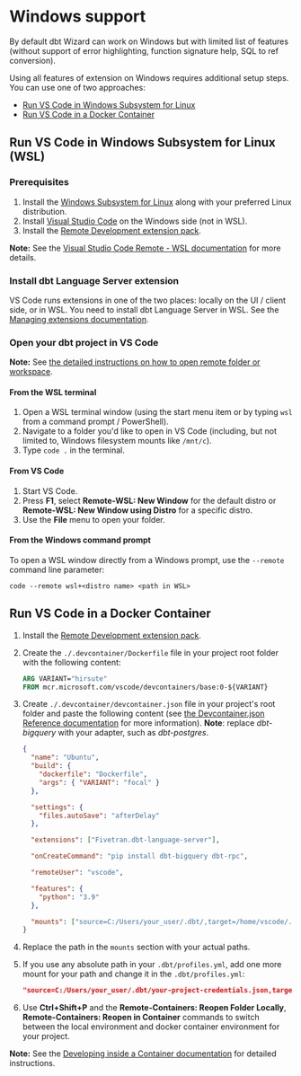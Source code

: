 # Windows support

By default dbt Wizard can work on Windows but with limited list of features (without support of error highlighting, function signature help, SQL to ref conversion).

Using all features of extension on Windows requires additional setup steps. You can use one of two approaches:

- [Run VS Code in Windows Subsystem for Linux](#wsl)
- [Run VS Code in a Docker Container](#docker)

## <a name="wsl"></a>Run VS Code in Windows Subsystem for Linux (WSL)

### Prerequisites

1. Install the [Windows Subsystem for Linux](https://docs.microsoft.com/windows/wsl/install-win10) along with your preferred Linux distribution.
1. Install [Visual Studio Code](https://code.visualstudio.com/) on the Windows side (not in WSL).
1. Install the [Remote Development extension pack](https://aka.ms/vscode-remote/download/extension).

**Note:** See the [Visual Studio Code Remote - WSL documentation](https://code.visualstudio.com/docs/remote/wsl#_getting-started) for more details.

### Install dbt Language Server extension

VS Code runs extensions in one of the two places: locally on the UI / client side, or in WSL. You need to install dbt Language Server in WSL. See the [Managing extensions documentation](https://code.visualstudio.com/docs/remote/wsl#_managing-extensions).

### Open your dbt project in VS Code

**Note:** See [the detailed instructions on how to open remote folder or workspace](https://code.visualstudio.com/docs/remote/wsl#_open-a-remote-folder-or-workspace).

#### From the WSL terminal

1. Open a WSL terminal window (using the start menu item or by typing `wsl` from a command prompt / PowerShell).
1. Navigate to a folder you'd like to open in VS Code (including, but not limited to, Windows filesystem mounts like `/mnt/c`).
1. Type `code .` in the terminal.

#### From VS Code

1. Start VS Code.
1. Press **F1**, select **Remote-WSL: New Window** for the default distro or **Remote-WSL: New Window using Distro** for a specific distro.
1. Use the **File** menu to open your folder.

#### From the Windows command prompt

To open a WSL window directly from a Windows prompt, use the `--remote` command line parameter:

```
code --remote wsl+<distro name> <path in WSL>
```

## <a name="docker"></a>Run VS Code in a Docker Container

1. Install the [Remote Development extension pack](https://aka.ms/vscode-remote/download/extension).
1. Create the `./.devcontainer/Dockerfile` file in your project root folder with the following content:
   ```dockerfile
   ARG VARIANT="hirsute"
   FROM mcr.microsoft.com/vscode/devcontainers/base:0-${VARIANT}
   ```
1. Create `./.devcontainer/devcontainer.json` file in your project's root folder and paste the following content (see [the Devcontainer.json Reference documentation](https://code.visualstudio.com/docs/remote/devcontainerjson-reference) for more information). **Note**: replace _dbt-bigquery_ with your adapter, such as _dbt-postgres_.

   ```json
   {
     "name": "Ubuntu",
     "build": {
       "dockerfile": "Dockerfile",
       "args": { "VARIANT": "focal" }
     },

     "settings": {
       "files.autoSave": "afterDelay"
     },

     "extensions": ["Fivetran.dbt-language-server"],

     "onCreateCommand": "pip install dbt-bigquery dbt-rpc",

     "remoteUser": "vscode",

     "features": {
       "python": "3.9"
     },

     "mounts": ["source=C:/Users/your_user/.dbt/,target=/home/vscode/.dbt/,type=bind,readonly"]
   }
   ```

1. Replace the path in the `mounts` section with your actual paths.
1. If you use any absolute path in your `.dbt/profiles.yml`, add one more mount for your path and change it in the `.dbt/profiles.yml`:
   ```json
   "source=C:/Users/your_user/.dbt/your-project-credentials.json,target=/Users/user/.dbt/your-project-credentials.json,type=bind,readonly",
   ```
1. Use **Ctrl+Shift+P** and the **Remote-Containers: Reopen Folder Locally**, **Remote-Containers: Reopen in Container** commands to switch between the local environment and docker container environment for your project.

**Note:** See the [Developing inside a Container documentation](https://code.visualstudio.com/docs/remote/containers) for detailed instructions.

